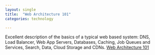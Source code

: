 ```yaml
---
layout: single
title:  "Web Architecture 101"
categories: technology

---
```

Excellent description of the basics of a typical web based system: DNS, Load Balancer, Web App Servers, Databases, Caching, Job Queues and Services, Search, Data, Cloud Storage and CDNs. 
[Web Architecture 101](https://medium.com/storyblocks-engineering/web-architecture-101-a3224e126947)